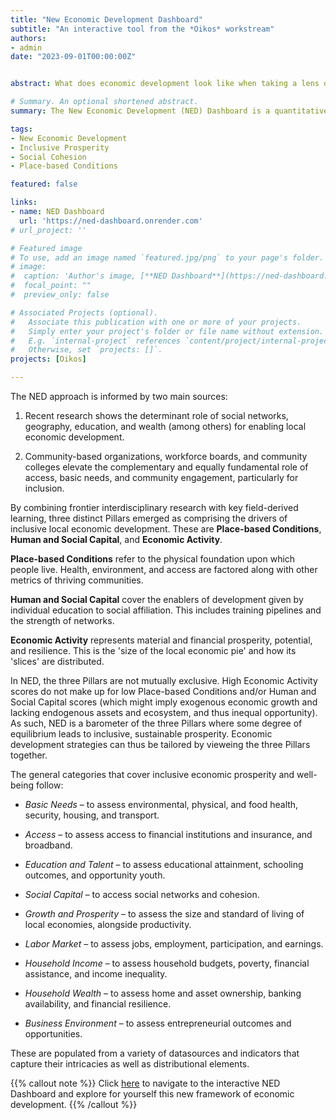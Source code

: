 ```yaml
---
title: "New Economic Development Dashboard"
subtitle: "An interactive tool from the *Oikos* workstream"
authors:
- admin
date: "2023-09-01T00:00:00Z"


abstract: What does economic development look like when taking a lens of In other words, how can we combine frontier research with place-based to understand what matters to households' advancement and what constitutes the enabling conditions of inclusive economies? Enter the New Economic Development (NED) framework. 

# Summary. An optional shortened abstract.
summary: The New Economic Development (NED) Dashboard is a quantitative assessement tool for researchers and local policymakers to explore economic development status geographically along dimensions that better represent quality of life, inclusive prosperity, and the enabling ecosystem.

tags:
- New Economic Development
- Inclusive Prosperity
- Social Cohesion
- Place-based Conditions

featured: false

links:
- name: NED Dashboard
  url: 'https://ned-dashboard.onrender.com'
# url_project: ''

# Featured image
# To use, add an image named `featured.jpg/png` to your page's folder. 
# image:
#  caption: 'Author's image, [**NED Dashboard**](https://ned-dashboard.onrender.com)'
#  focal_point: ""
#  preview_only: false

# Associated Projects (optional).
#   Associate this publication with one or more of your projects.
#   Simply enter your project's folder or file name without extension.
#   E.g. `internal-project` references `content/project/internal-project/index.md`.
#   Otherwise, set `projects: []`.
projects: [Oikos]

---
```

The NED approach is informed by two main sources:

1. Recent research shows the determinant role of social networks, geography, education, and wealth (among others) for enabling local economic development.

2. Community-based organizations, workforce boards, and community colleges elevate the complementary and equally fundamental role of access, basic needs, and community engagement, particularly for inclusion.

By combining frontier interdisciplinary research with key field-derived learning, three distinct Pillars emerged as comprising the drivers of inclusive local economic development. These are **Place-based Conditions**, **Human and Social Capital**, and **Economic Activity**.

**Place-based Conditions** refer to the physical foundation upon which people live. Health, environment, and access are factored along with other metrics of thriving communities.

**Human and Social Capital** cover the enablers of development given by individual education to social affiliation. This includes training pipelines and the strength of networks.

**Economic Activity** represents material and financial prosperity, potential, and resilience. This is the 'size of the local economic pie' and how its 'slices' are distributed.

In NED, the three Pillars are not mutually exclusive. High Economic Activity scores do not make up for low Place-based Conditions and/or Human and Social Capital scores (which might imply exogenous economic growth and lacking endogenous assets and ecosystem, and thus inequal opportunity). As such, NED is a barometer of the three Pillars where some degree of equilibrium leads to inclusive, sustainable prosperity. Economic development strategies can thus be tailored by vieweing the three Pillars together.

The general categories that cover inclusive economic prosperity and well-being follow: 

* *Basic Needs* – to assess environmental, physical, and food health, security, housing, and transport.

* *Access* – to assess access to financial institutions and insurance, and broadband.

* *Education and Talent* – to assess educational attainment, schooling outcomes, and opportunity youth.

* *Social Capital* – to access social networks and cohesion.

* *Growth and Prosperity* – to assess the size and standard of living of local economies, alongside productivity.

* *Labor Market* – to assess jobs, employment, participation, and earnings.

* *Household Income* – to assess household budgets, poverty, financial assistance, and income inequality.

* *Household Wealth* – to assess home and asset ownership, banking availability, and financial resilience.

* *Business Environment* – to assess entrepreneurial outcomes and opportunities.

These are populated from a variety of datasources and indicators that capture their intricacies as well as distributional elements.

{{% callout note %}}
Click [here](https://ned-dashboard.onrender.com) to navigate to the interactive NED Dashboard and explore for yourself this new framework of economic development.
{{% /callout %}}
